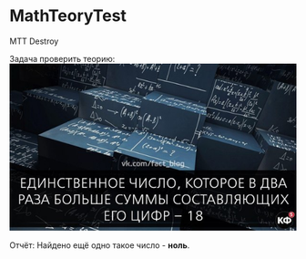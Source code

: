 # MathTeoryTest
MTT Destroy

Задача проверить теорию:<br>
![](https://raw.githubusercontent.com/Luchanso/MathTeoryTest/master/MTT.jpg)

Отчёт:
Найдено ещё одно такое число - <b>ноль</b>.
